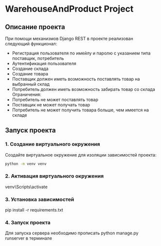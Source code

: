 # WarehouseAndProduct Project
## Описание проекта
При помощи механизмов Django REST в проекте реализован следующий функционал:
 - Регистрация пользователя по имейлу и паролю с указанием типа поставщик, потребитель
 - Аутентификация пользователя
 - Создание склада
 - Создание товара
 - Поставщик должен иметь возможность поставлять товар на выбранный склад
 - Потребитель должен иметь возможность забирать товар со склада
Ограничения:
 - Потребитель не может поставлять товар
 - Поставщик не может получать товар
 - Потребитель не может получить товара больше, чем имеется на складе
## Запуск проекта
### 1. Создание виртуального окружения
Создайте виртуальное окружение для изоляции зависимостей проекта:
```bash
python -m venv venv
```
### 2. Активация виртуального окружения
venv\Scripts\activate
### 3. Установка зависимостей
pip install -r requirements.txt
### 4. Запуск проекта
Для запуска сервера необходимо прописать python manage.py runserver в терминале
